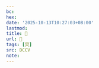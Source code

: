 ```yaml
---
bc:
hex:
date: '2025-10-13T10:27:03+08:00'
lastmod:
title: 􂽱
url: 􂽱
tags: [炅]
src: DCCV
note:
---
```

